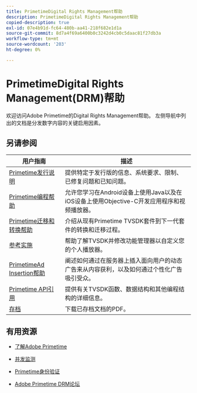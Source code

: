 ```yaml
---
title: PrimetimeDigital Rights Management帮助
description: PrimetimeDigital Rights Management帮助
copied-description: true
exl-id: 07e4b91d-fc64-480b-aa41-218f682e1d1a
source-git-commit: 8d7a4f69a6400b0c3242d4cb0c5daac81f27db3a
workflow-type: tm+mt
source-wordcount: '203'
ht-degree: 0%

---
```


# PrimetimeDigital Rights Management(DRM)帮助

欢迎访问Adobe Primetime的Digital Rights Management帮助。 左侧导航中列出的文档是分发数字内容的关键启用因素。

## 另请参阅

| 用户指南 | 描述 |
|--- |--- |
| [Primetime发行说明](/help/release-notes/home.md) | 提供特定于发行版的信息、系统要求、限制、已修复问题和已知问题。 |
| [Primetime编程帮助](/help/programming/home.md) | 允许您学习在Android设备上使用Java以及在iOS设备上使用Objective-C开发应用程序和视频播放器。 |
| [Primetime迁移和转换帮助](/help/migration-guides/home.md) | 介绍从现有Primetime TVSDK套件到下一代套件的转换和迁移过程。 |
| [参考实施](/help/android-reference-implementation/home.md) | 帮助了解TVSDK并修改功能管理器以自定义您的个人播放器。 |
| [PrimetimeAd Insertion帮助](/help/primetime-ad-insertion/home.md) | 阐述如何通过在服务器上插入面向用户的动态广告来从内容获利，以及如何通过个性化广告吸引受众。 |
| [Primetime API引用](/help/reference/api-references.md) | 提供有关TVSDK函数、数据结构和其他编程结构的详细信息。 |
| [存档](https://helpx.adobe.com/primetime/archives.html) | 下载已存档文档的PDF。 |

## 有用资源

* [了解Adobe Primetime](https://www.adobe.com/in/marketing/primetime.html)

* [并发监测](https://tve.helpdocsonline.com/concurrency-monitoring-introduction)

* [Primetime身份验证](https://tve.helpdocsonline.com/home)

* [Adobe Primetime DRM论坛](https://forums.adobe.com/community/adobe_access)

